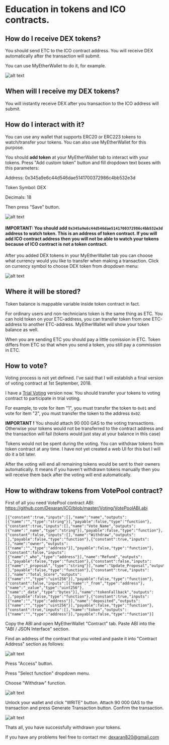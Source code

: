 
# Education in tokens and ICO contracts.

## How do I receive DEX tokens?

You should send ETC to the ICO contract address. You will receive DEX automatically after the transaction will submit.

You can use MyEtherWallet to do it, for example.

![alt text](https://github.com/Dexaran/ICO/blob/master/HowTo/participate_in_ICO.jpg)

## When will I receive my DEX tokens?

You will instantly receive DEX after you transaction to the ICO address will submit.

##  How do I interact with it?

You can use any wallet that supports ERC20 or ERC223 tokens to watch/transfer your tokens. You can also use MyEtherWallet for this purpose.

You should **add token** at your MyEtherWallet tab to interact with your tokens. Press "Add custom token" button and fill dropdown text boxes with this parameters:

Address: 0x345a9e6c44d546dae5141700372986c4bb532e3d

Token Symbol: DEX

Decimals: 18

Then press "Save" button.

![alt text](https://github.com/Dexaran/ICO/blob/master/HowTo/MEW_DEX.png)

#### IMPORTANT: You should add `0x345a9e6c44d546dae5141700372986c4bb532e3d` address to watch token. This is an address of token contract. If you will add ICO contract address then you will not be able to watch your tokens because of ICO contract is not a token contract.

After you added DEX tokens in your MyEtherWallet tab you can choose what currency would you like to transfer when making a  transaction. Click on currency symbol to choose DEX token from dropdown menu:

![alt text](https://github.com/Dexaran/ICO/blob/master/HowTo/send_DEX_token.jpg)

## Where it will be stored?

Token balance is mappable variable inside token contract in fact.

For ordinary users and non-technicians token is the same thing as ETC. You can hold token on your ETC-address, you can transfer token from one ETC-address to another ETC-address. MyEtherWallet will show your token balance as well.

When you are sending ETC you should pay a little comission in ETC.
Token differs from ETC so that when you send a token, you still pay a commission in ETC.

## How to vote?

Voting process is not yet defined. I've said that I will establish a final version of voting contract at 1st September, 2018.

I have a [Trial Voting](https://github.com/Dexaran/ICO/issues/1) version now. You should transfer your tokens to voting contract to participate in trial voting.

For example, to vote for item "1", you must transfer the token to `0x01` and vote for item "2", you must transfer the token to the address `0x02`.

**IMPORTANT !** You should attach 90 000 GAS to the voting transactions. Otherwise your tokens would not be transferred to the contract address and the transaction will fail (tokens would just stay at your balance in this case)

Tokens would not be spent during the voting. You can withdraw tokens from token contract at any time. I have not yet created a web UI for this but I will do it a bit later.

After the voting will end all remaining tokens would be sent to their owners automatically. It means if you haven't withdrawn tokens manually then you will receive them back after the voting will end automatically.

## How to withdraw tokens from VotePool contract?

First of all you need VotePool contract ABI: https://github.com/Dexaran/ICO/blob/master/Voting/VotePoolABI.abi

```
[{"constant":true,"inputs":[],"name":"name","outputs":[{"name":"","type":"string"}],"payable":false,"type":"function"},{"constant":true,"inputs":[],"name":"Vote_Name","outputs":[{"name":"_name","type":"string"}],"payable":false,"type":"function"},{"constant":false,"inputs":[],"name":"Withdraw","outputs":[],"payable":false,"type":"function"},{"constant":true,"inputs":[],"name":"owner","outputs":[{"name":"","type":"address"}],"payable":false,"type":"function"},{"constant":false,"inputs":[{"name":"_who","type":"address"}],"name":"Refund","outputs":[],"payable":false,"type":"function"},{"constant":false,"inputs":[{"name":"_proposal","type":"string"}],"name":"Update_Proposal","outputs":[],"payable":false,"type":"function"},{"constant":true,"inputs":[],"name":"Total_Score","outputs":[{"name":"","type":"uint256"}],"payable":false,"type":"function"},{"constant":false,"inputs":[{"name":"_from","type":"address"},{"name":"_value","type":"uint256"},{"name":"_data","type":"bytes"}],"name":"tokenFallback","outputs":[],"payable":false,"type":"function"},{"constant":true,"inputs":[{"name":"","type":"address"}],"name":"deposited","outputs":[{"name":"","type":"uint256"}],"payable":false,"type":"function"},{"constant":true,"inputs":[],"name":"token","outputs":[{"name":"","type":"address"}],"payable":false,"type":"function"}]
```

Copy the ABI and open MyEtherWallet "Contract" tab. Paste ABI into the "ABI / JSON Interface" section. 

Find an address of the contract that you voted and paste it into "Contract Address" section as follows:

![alt text](https://github.com/Dexaran/ICO/blob/master/HowTo/VotePool_Voting.jpg)

Press "Access" button.

Press "Select function" dropdown menu.

Choose "Withdraw" function.

![alt text](https://github.com/Dexaran/ICO/blob/master/HowTo/VotePool_Withdrawing.jpg)

Unlock your wallet and click "WRITE" button. Attach 90 000 GAS to the transaction and press Generate Transaction button. Confirm the transaction.

![alt text](https://github.com/Dexaran/ICO/blob/master/HowTo/VotePool_Proceed.jpg)

Thats all, you have successfully withdrawn your tokens.

If you have any problems feel free to contact me: dexaran820@gmail.com
